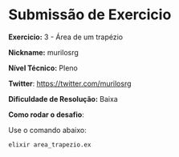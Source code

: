# Submissão de Exercicio

**Exercicio:** 3 - Área de um trapézio

**Nickname:** murilosrg

**Nível Técnico:** Pleno

**Twitter**: https://twitter.com/murilosrg

**Dificuldade de Resolução:** Baixa

**Como rodar o desafio**:

Use o comando abaixo:

```bash
elixir area_trapezio.ex
```

